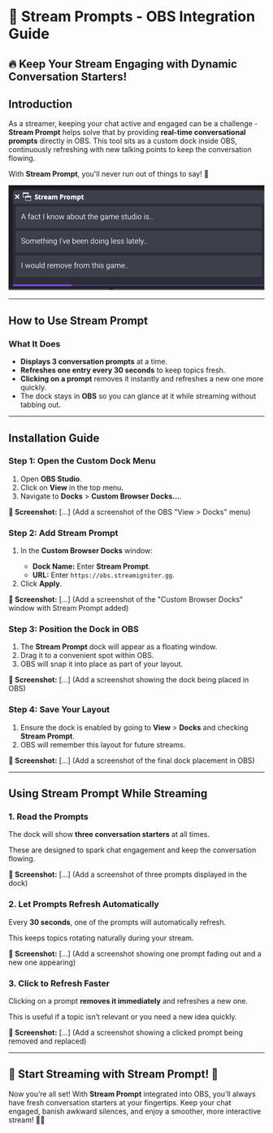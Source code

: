 <h1>💬 Stream Prompts - OBS Integration Guide</h1>

<h2>🔥 Keep Your Stream Engaging with Dynamic Conversation Starters!</h2>

<h2>Introduction</h2>
<p>As a streamer, keeping your chat active and engaged can be a challenge - <strong>Stream Prompt</strong> helps solve that by providing <strong>real-time conversational prompts</strong> directly in OBS. This tool sits as a custom dock inside OBS, continuously refreshing with new talking points to keep the conversation flowing.</p>
<p>With <strong>Stream Prompt</strong>, you'll never run out of things to say! 🎤</p>

![Stream Prompts](https://raw.githubusercontent.com/bit-gang-studio/stream-igniter/refs/heads/main/assets/image0.png)

<hr>

<h2>How to Use Stream Prompt</h2>

<h3>What It Does</h3>
<ul>
    <li><strong>Displays 3 conversation prompts</strong> at a time.</li>
    <li><strong>Refreshes one entry every 30 seconds</strong> to keep topics fresh.</li>
    <li><strong>Clicking on a prompt</strong> removes it instantly and refreshes a new one more quickly.</li>
    <li>The dock stays in <strong>OBS</strong> so you can glance at it while streaming without tabbing out.</li>
</ul>

<hr>

<h2>Installation Guide</h2>

<h3>Step 1: Open the Custom Dock Menu</h3>
<ol>
    <li>Open <strong>OBS Studio</strong>.</li>
    <li>Click on <strong>View</strong> in the top menu.</li>
    <li>Navigate to <strong>Docks</strong> > <strong>Custom Browser Docks…</strong>.</li>
</ol>

<p><strong>📸 Screenshot:</strong> [...] (Add a screenshot of the OBS "View > Docks" menu)</p>

<h3>Step 2: Add Stream Prompt</h3>
<ol>
    <li>In the <strong>Custom Browser Docks</strong> window:</li>
    <ul>
        <li><strong>Dock Name:</strong> Enter <strong>Stream Prompt</strong>.</li>
        <li><strong>URL:</strong> Enter <code>https://obs.streamigniter.gg</code>.</li>
    </ul>
    <li>Click <strong>Apply</strong>.</li>
</ol>

<p><strong>📸 Screenshot:</strong> [...] (Add a screenshot of the "Custom Browser Docks" window with Stream Prompt added)</p>

<h3>Step 3: Position the Dock in OBS</h3>
<ol>
    <li>The <strong>Stream Prompt</strong> dock will appear as a floating window.</li>
    <li>Drag it to a convenient spot within OBS.</li>
    <li>OBS will snap it into place as part of your layout.</li>
</ol>

<p><strong>📸 Screenshot:</strong> [...] (Add a screenshot showing the dock being placed in OBS)</p>

<h3>Step 4: Save Your Layout</h3>
<ol>
    <li>Ensure the dock is enabled by going to <strong>View</strong> > <strong>Docks</strong> and checking <strong>Stream Prompt</strong>.</li>
    <li>OBS will remember this layout for future streams.</li>
</ol>

<p><strong>📸 Screenshot:</strong> [...] (Add a screenshot of the final dock placement in OBS)</p>

<hr>

<h2>Using Stream Prompt While Streaming</h2>

<h3>1. Read the Prompts</h3>
<p>The dock will show <strong>three conversation starters</strong> at all times.</p>
<p>These are designed to spark chat engagement and keep the conversation flowing.</p>
<p><strong>📸 Screenshot:</strong> [...] (Add a screenshot of three prompts displayed in the dock)</p>

<h3>2. Let Prompts Refresh Automatically</h3>
<p>Every <strong>30 seconds</strong>, one of the prompts will automatically refresh.</p>
<p>This keeps topics rotating naturally during your stream.</p>

<p><strong>📸 Screenshot:</strong> [...] (Add a screenshot showing one prompt fading out and a new one appearing)</p>

<h3>3. Click to Refresh Faster</h3>
<p>Clicking on a prompt <strong>removes it immediately</strong> and refreshes a new one.</p>
<p>This is useful if a topic isn’t relevant or you need a new idea quickly.</p>

<p><strong>📸 Screenshot:</strong> [...] (Add a screenshot showing a clicked prompt being removed and replaced)</p>

<hr>

<h2>🚀 Start Streaming with Stream Prompt! 🚀</h2>
<p>Now you’re all set! With <strong>Stream Prompt</strong> integrated into OBS, you’ll always have fresh conversation starters at your fingertips. Keep your chat engaged, banish awkward silences, and enjoy a smoother, more interactive stream! 🎤🔥</p>


